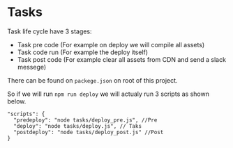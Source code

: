 # Tasks

Task life cycle have 3 stages:
  - Task pre code (For example on deploy we will compile all assets)
  - Task code run (For example the deploy itself)
  - Task post code (For example clear all assets from CDN and send a slack messege)

There can be found on `packege.json` on root of this project.

So if we will run `npm run deploy` we will actualy run 3 scripts as shown below.
```
"scripts": {
  "predeploy": "node tasks/deploy_pre.js", //Pre
  "deploy": "node tasks/deploy.js", // Taks
  "postdeploy": "node tasks/deploy_post.js" //Post
}
```
